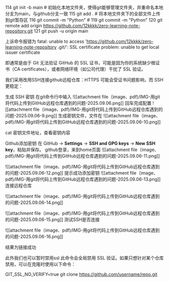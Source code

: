 
  114  git init -b main    # 初始化本地文件夹，使得git能够管理文件夹，并重命名本地分支为main，与github分支一致
  115  git add .    # 将本地文件夹下的全部文件上传到git暂存区
  116  git commit -m "Python"   #
  119  git commit -m "Python"
  120  git remote add origin https://github.com/12kkkk/zero-learning-note-repository.git
  121  git push -u origin main

上诉命令报错为
fatal: unable to access 'https://github.com/12kkkk/zero-learning-note-repository
.git/': SSL certificate problem: unable to get local issuer certificate

即通常是由于 Git 无法验证 GitHub 的 SSL 证书，可能是因为你的系统缺少根证书（CA certificates），或者网络环境（如公司代理）干扰了 SSL 验证。

我们采用改用SSH连接github远程仓库：HTTPS 可能会受证书问题影响，而 SSH 更稳定：

生成 SSH 密钥​​
在git命令行中输入
![[attachment file（image、pdf)/IMG-用git将代码上传到GitHub远程仓库遇到的问题-2025.09.06.png]]
回车完成配置
![[attachment file（image、pdf)/IMG-用git将代码上传到GitHub远程仓库遇到的问题-2025.09.06-9.png]]
生成密钥文件，文件在
![[attachment file（image、pdf)/IMG-用git将代码上传到GitHub远程仓库遇到的问题-2025.09.06-10.png]]

cat 密钥文件地址，查看密钥内容

Github添加密钥
在 GitHub → ​**​Settings​**​ → ​**​SSH and GPG keys​**​ → ​**​New SSH key​**​，粘贴并保存。
github登录，来到home页面
![[attachment file（image、pdf)/IMG-用git将代码上传到GitHub远程仓库遇到的问题-2025.09.06-11.png]]

![[attachment file（image、pdf)/IMG-用git将代码上传到GitHub远程仓库遇到的问题-2025.09.06-12.png]]
提示成功添加密钥
![[attachment file（image、pdf)/IMG-用git将代码上传到GitHub远程仓库遇到的问题-2025.09.06-13.png]]
连接远程仓库

![[attachment file（image、pdf)/IMG-用git将代码上传到GitHub远程仓库遇到的问题-2025.09.06-14.png]]

![[attachment file（image、pdf)/IMG-用git将代码上传到GitHub远程仓库遇到的问题-2025.09.06-15.png]]
测试SSH是否连接

![[attachment file（image、pdf)/IMG-用git将代码上传到GitHub远程仓库遇到的问题-2025.09.06-16.png]]

结果为链接成功

此外我们也可以暂时禁用ssl
此命令会全局禁用 SSL 验证。如果只想针对某个仓库禁用，可以在克隆时使用以下命令：

GIT_SSL_NO_VERIFY=true git clone https://github.com/username/repo.git